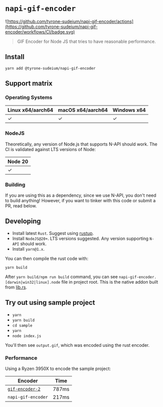 # `napi-gif-encoder`

![https://github.com/tyrone-sudeium/napi-gif-encoder/actions](https://github.com/tyrone-sudeium/napi-gif-encoder/workflows/CI/badge.svg)

> GIF Encoder for Node JS that tries to have reasonable performance.

## Install

```
yarn add @tyrone-sudeium/napi-gif-encoder
```

## Support matrix

### Operating Systems

| Linux x64/aarch64 | macOS x64/aarch64 | Windows x64 |
| ----------------- | ----------------- | ----------- |
| ✓                 | ✓                 | ✓           |

### NodeJS

Theoretically, any version of Node.js that supports N-API should work. The CI
is validated against LTS versions of Node:

| Node 20 |
| ------- |
| ✓       |

### Building

If you are using this as a dependency, since we use N-API, you don't
need to build anything! However, if you want to tinker with this code
or submit a PR, read below.

## Developing

- Install latest `Rust`. Suggest using [rustup](https://rustup.rs/).
- Install `NodeJS@20+`. LTS versions suggested. Any version supporting `N-API` should work.
- Install `yarn@1.x`.

You can then compile the rust code with:

    yarn build

After `yarn build/npm run build` command, you can see
`napi-gif-encoder.[darwin|win32|linux].node` file in project root.
This is the native addon built from [lib.rs](./src/lib.rs).

## Try out using sample project

- `yarn`
- `yarn build`
- `cd sample`
- `yarn`
- `node index.js`

You'll then see `output.gif`, which was encoded using the rust encoder.

### Performance

Using a Ryzen 3950X to encode the sample project:

| Encoder                                                         | Time  |
| --------------------------------------------------------------- | ----- |
| [`gif-encoder-2`](https://github.com/benjaminadk/gif-encoder-2) | 787ms |
| `napi-gif-encoder`                                              | 217ms |
